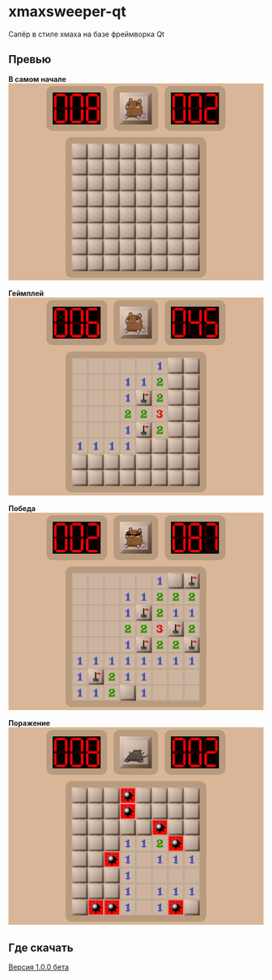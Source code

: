 # xmaxsweeper-qt
Сапёр в стиле хмаха на базе фреймворка Qt

## Превью
**В самом начале**
![В самом начале](./.assets/preview.png)

**Геймплей**
![Геймплей](./.assets/preview-gameplay.png)

**Победа**
![Победа](./.assets/preview-win.png)

**Поражение**
![Поражение](./.assets/preview-lose.png)

## Где скачать
[Версия 1.0.0 бета](https://github.com/DoggyXomaX/xmaxsweeper-qt/releases/tag/v1.0.0-beta-0)

